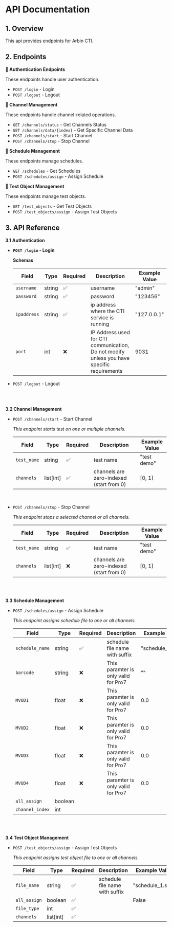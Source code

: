 # API Documentation

## 1. Overview

This api provides endpoints for Arbin CTI.

## 2. Endpoints

**:dart: Authentication Endpoints**

These endpoints handle user authentication.

- `POST /login` - Login
- `POST /logout` - Logout

**:dart: Channel Management**

These endpoints handle channel-related operations.

- `GET /channels/status` - Get Channels Status
- `GET /channels/data/{index}` - Get Specific Channel Data
- `POST /channels/start` - Start Channel
- `POST /channels/stop` - Stop Channel

**:dart: Schedule Management**

These endpoints manage schedules.

- `GET /schedules` - Get Schedules
- `POST /schedules/assign` - Assign Schedule

**:dart: Test Object Management**

These endpoints manage test objects.

- `GET /test_objects` - Get Test Objects
- `POST /test_objects/assign` - Assign Test Objects

## 3. API Reference

**3.1 Authentication**

- **`POST /login` - Login**

  **Schemas**

  | Field       | Type   | Required | Description                                                                                     | Example Value |
  | ----------- | ------ | -------- | ----------------------------------------------------------------------------------------------- | ------------- |
  | `username`  | string | ✅       | username                                                                                        | "admin"       |
  | `password`  | string | ✅       | password                                                                                        | "123456"      |
  | `ipaddress` | string | ✅       | ip address where the CTI service is running                                                     | "127.0.0.1"   |
  | `port`      | int    | ❌       | IP Address used for CTI communication, <br> Do not modify unless you have specific requirements | 9031          |

- `POST /logout` - Logout

<br>
<br>

**3.2 Channel Management**

- `POST /channels/start` - Start Channel

  _This endpoint starts test on one or multiple channels._

  | Field       | Type      | Required | Description                              | Example Value |
  | ----------- | --------- | -------- | ---------------------------------------- | ------------- |
  | `test_name` | string    | ✅       | test name                                | "test demo"   |
  | `channels`  | list[int] | ✅       | channels are zero-indexed (start from 0) | [0, 1]        |

<br>

- `POST /channels/stop` - Stop Channel

  _This endpoint stops a selected channel or all channels._

  | Field       | Type      | Required | Description                              | Example Value |
  | ----------- | --------- | -------- | ---------------------------------------- | ------------- |
  | `test_name` | string    | ✅       | test name                                | "test demo"   |
  | `channels`  | list[int] | ❌       | channels are zero-indexed (start from 0) | [0, 1]        |

<br>
<br>

**3.3 Schedule Management**

- `POST /schedules/assign` - Assign Schedule

  _This endpoint assigns schedule file to one or all channels._

  | Field           | Type    | Required | Description                          | Example Value    |
  | --------------- | ------- | -------- | ------------------------------------ | ---------------- |
  | `schedule_name` | string  | ✅       | schedule file name with suffix       | "schedule_1.sdx" |
  | `barcode`       | string  | ❌       | This paramter is only valid for Pro7 | ""               |
  | `MVUD1`         | float   | ❌       | This paramter is only valid for Pro7 | 0.0              |
  | `MVUD2`         | float   | ❌       | This paramter is only valid for Pro7 | 0.0              |
  | `MVUD3`         | float   | ❌       | This paramter is only valid for Pro7 | 0.0              |
  | `MVUD4`         | float   | ❌       | This paramter is only valid for Pro7 | 0.0              |
  | `all_assign`    | boolean |          |                                      |                  |
  | `channel_index` | int     |          |                                      |                  |

<br>
<br>

**3.4 Test Object Management**

- `POST /test_objects/assign` - Assign Test Objects

  _This endpoint assigns test object file to one or all channels._

  | Field        | Type      | Required | Description                    | Example Value    |
  | ------------ | --------- | -------- | ------------------------------ | ---------------- |
  | `file_name`  | string    | ✅       | schedule file name with suffix | "schedule_1.sdx" |
  | `all_assign` | boolean   | ✅       |                                | False            |
  | `file_type`  | int       | ✅       |                                |                  |
  | `channels`   | list[int] | ✅       |                                |                  |

